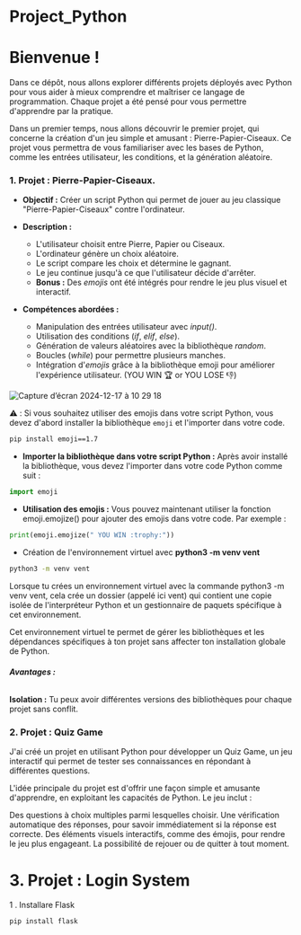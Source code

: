 # Project_Python

# **Bienvenue !**

Dans ce dépôt, nous allons explorer différents projets déployés avec Python pour vous aider à mieux comprendre et maîtriser ce langage de programmation. Chaque projet a été pensé pour vous permettre d'apprendre par la pratique.

Dans un premier temps, nous allons découvrir le premier projet, qui concerne la création d'un jeu simple et amusant : Pierre-Papier-Ciseaux. Ce projet vous permettra de vous familiariser avec les bases de Python, comme les entrées utilisateur, les conditions, et la génération aléatoire.

### **1. Projet : Pierre-Papier-Ciseaux.**
- **Objectif :** Créer un script Python qui permet de jouer au jeu classique "Pierre-Papier-Ciseaux" contre l'ordinateur.

- **Description :**

    * L'utilisateur choisit entre Pierre, Papier ou Ciseaux.
    * L'ordinateur génère un choix aléatoire.
    * Le script compare les choix et détermine le gagnant.
    * Le jeu continue jusqu'à ce que l'utilisateur décide d'arrêter.
    * **Bonus :** Des *emojis* ont été intégrés pour rendre le jeu plus visuel et interactif.

- **Compétences abordées :**

   - Manipulation des entrées utilisateur avec *input()*.
   - Utilisation des conditions (*if*, *elif*, *else*).
   - Génération de valeurs aléatoires avec la bibliothèque *random*.
   - Boucles (*while*) pour permettre plusieurs manches.
   - Intégration d'*emojis* grâce à la bibliothèque emoji pour améliorer l'expérience utilisateur. (YOU WIN :trophy: or YOU LOSE :thumbsdown:)

![Capture d’écran 2024-12-17 à 10 29 18](https://github.com/user-attachments/assets/73abd10c-2858-4069-bda2-14fc51f3845a)

:warning: : Si vous souhaitez utiliser des emojis dans votre script Python, vous devez d'abord installer la bibliothèque `emoji` et l'importer dans votre code.

```bash
pip install emoji==1.7
```

- **Importer la bibliothèque dans votre script Python :** Après avoir installé la bibliothèque, vous devez l'importer dans votre code Python comme suit :

```python
import emoji
```

- **Utilisation des emojis :** Vous pouvez maintenant utiliser la fonction emoji.emojize() pour ajouter des emojis dans votre code. Par exemple :

```python
print(emoji.emojize(" YOU WIN :trophy:"))
```

- Création de l'environnement virtuel avec **python3 -m venv vent**

```bash
python3 -m venv vent
```
Lorsque tu crées un environnement virtuel avec la commande python3 -m venv vent, cela crée un dossier (appelé ici vent) qui contient une copie isolée de l'interpréteur Python et un gestionnaire de paquets spécifique à cet environnement.

Cet environnement virtuel te permet de gérer les bibliothèques et les dépendances spécifiques à ton projet sans affecter ton installation globale de Python.

###### **Avantages :**

**Isolation :** Tu peux avoir différentes versions des bibliothèques pour chaque projet sans conflit.


### **2. Projet : Quiz Game**

J'ai créé un projet en utilisant Python pour développer un Quiz Game, un jeu interactif qui permet de tester ses connaissances en répondant à différentes questions.

L'idée principale du projet est d'offrir une façon simple et amusante d'apprendre, en exploitant les capacités de Python. Le jeu inclut :

Des questions à choix multiples parmi lesquelles choisir.
Une vérification automatique des réponses, pour savoir immédiatement si la réponse est correcte.
Des éléments visuels interactifs, comme des émojis, pour rendre le jeu plus engageant.
La possibilité de rejouer ou de quitter à tout moment.


# **3. Projet : Login System**

1 . Installare Flask 

```bash 
pip install flask
```

